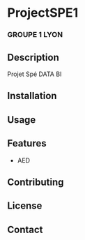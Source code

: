 # ProjectSPE1
### GROUPE 1 LYON

## Description
Projet Spé DATA BI

## Installation

## Usage


## Features
- AED

## Contributing

## License

## Contact
